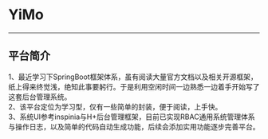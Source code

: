 # YiMo
--------------------
## 平台简介
1、最近学习下SpringBoot框架体系，虽有阅读大量官方文档以及相关开源框架，纸上得来终觉浅，绝知此事要躬行。于是利用空闲时间一边熟悉一边着手开始写了这套后台管理系统。<br>
2、该平台定位为学习型，仅有一些简单的封装，便于阅读，上手快。<br>
3、系统UI参考inspinia与H+后台管理框架，目前已实现RBAC通用系统管理体系与操作日志，以及简单的代码自动生成功能，后续会添加实用功能逐步完善平台。<br>